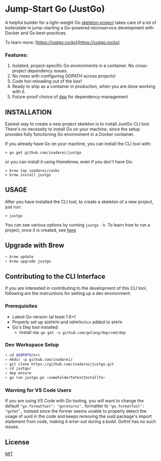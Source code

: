 # Jump-Start Go (JustGo)

A helpful builder for a light-weight Go [skeleton project](https://github.com/inadarei/justgo-microservice) takes care of a lot of boilerplate in jump-starting a Go-powered microservice development with Docker and Go best-practices.

To learn more: [https://justgo.rocks](https://justgo.rocks)

### Features:

1. Isolated, project-specific Go environments in a container. No cross-project dependency issues.
2. No mess with configuring GOPATH across projects!
3. Code hot-reloading out of the box!
4. Ready to ship as a container in production, when you are done working with it.
5. Future-proof choice of [dep](https://github.com/golang/dep) for dependency-management

## INSTALLATION 

Easiest way to create a new project skeleton is to install JustGo CLI tool.
There's no necessity to install Go on your machine, since the setup provides
fully functioning Go environment in a Docker container.

If you already have Go on your machine, you can install the CLI tool with:

```
> go get github.com/inadarei/justgo
```

or you can install it using Homebrew, even if you don't have Go:

```
> brew tap inadarei/casks
> brew install justgo
```

## USAGE

After you have installed the CLI tool, to create a skeleton of a new project,
just run:

```
> justgo
```

You can see various options by running `justgo -h`. To learn how to run a
project, once it is created, see
[here](https://github.com/inadarei/justgo-microservice#how-to-run-a-project-once-created)

## Upgrade with Brew

```BASH
> brew update
> brew upgrade justgo
```

## Contributing to the CLI Interface

If you are interested in contributing to the development of this CLI tool,
following are the instructions for setting up a dev environment:

### Prerequisites

 - Latest Go version (al teast 1.8+)
 - Properly set up `$GOPATH` and `GOPATH/bin` added to `$PATH`
 - Go's Dep tool installed:
     - Install via: `go get -u github.com/golang/dep/cmd/dep`

### Dev Workspace Setup

```BASH
> cd $GOPATH/src
> mkdir -p github.com/inadarei/
> git clone https://github.com/inadarei/justgo.git
> cd justgo/
> dep ensure
> go run justgo.go <someFolderToTestInstallTo>
```

### Warning for VS Code Users

If you are using VS Code with Go tooling, you will want to change the default
`"go.formatTool": "goreturns",` formatter to `"go.formatTool": "gofmt",` instead
since the former seems unable to properly detect the usage of uuid in the code
and keeps removing the uuid package's import statement from code, making it
error-out during a build. Gofmt has no such issues.

## License

[MIT](LICENSE)
